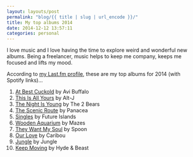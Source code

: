 ```yaml
---
layout: layouts/post
permalink: "blog/{{ title | slug | url_encode }}/"
title: My top albums 2014
date: 2014-12-12 13:57:11
categories: personal
---
```


I love music and I love having the time to explore weird and wonderful new albums. Being a freelancer, music helps to keep me company, keeps me focused and lifts my mood.

According to [my Last.fm profile][1], these are my top albums for 2014 (with Spotify links)…

  1. [At Best Cuckold][2] by Avi Buffalo
  2. [This Is All Yours][3] by Alt-J
  3. [The Night Is Young][4] by The 2 Bears
  4. [The Scenic Route][5] by Panacea
  5. [Singles][6] by Future Islands
  6. [Wooden Aquarium][7] by Mazes
  7. [They Want My Soul][8] by Spoon
  8. [Our Love][9] by Caribou
  9. [Jungle][10] by Jungle
 10. [Keep Moving][11] by Hyde & Beast

 [1]: http://www.last.fm/user/benjystanton "Benjy Stanton on Last.fm"
 [2]: http://open.spotify.com/album/0bfdoENsRuAz86QNfSaMOx "At Best Cuckold on Spotify"
 [3]: http://open.spotify.com/album/6TbkWAqqY4nhQnYim61IU8 "This Is All Yours on Spotify"
 [4]: http://open.spotify.com/album/30zCWpQv7uwfBlQ9UjkqLb "The Night Is Young on Spotify"
 [5]: http://open.spotify.com/album/1iVB81BMYrXZiNtzYY3vTg "The Scenic Route on Spotify"
 [6]: http://open.spotify.com/album/1dKh4z5Aayt8FFDWjO5FDh "Singles on Spotify"
 [7]: http://open.spotify.com/album/3TQE2fU2KcyjCFutQ2dq2i "Wooden Aquarium on Spotify"
 [8]: http://open.spotify.com/album/5LOVEXnGFLMChzdUNRWRpB "They Want My Soul on Spotify"
 [9]: http://open.spotify.com/album/4jLLt8pqzGxWZ8waNX8ylJ "Our Love on Spotify"
 [10]: http://open.spotify.com/album/6IH6co1QUS7uXoyPDv0rIr "Jungle on Spotify"
 [11]: http://open.spotify.com/album/44ErjiiG1YiiRFMZQL7De2 "Keep Moving on Spotify"
